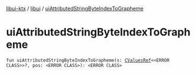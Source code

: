 [libui-ktx](../index.md) / [libui](index.md) / [uiAttributedStringByteIndexToGrapheme](./ui-attributed-string-byte-index-to-grapheme.md)

# uiAttributedStringByteIndexToGrapheme

`fun uiAttributedStringByteIndexToGrapheme(s: `[`CValuesRef`](../kotlinx.cinterop/-c-values-ref/index.md)`<<ERROR CLASS>>?, pos: <ERROR CLASS>): <ERROR CLASS>`